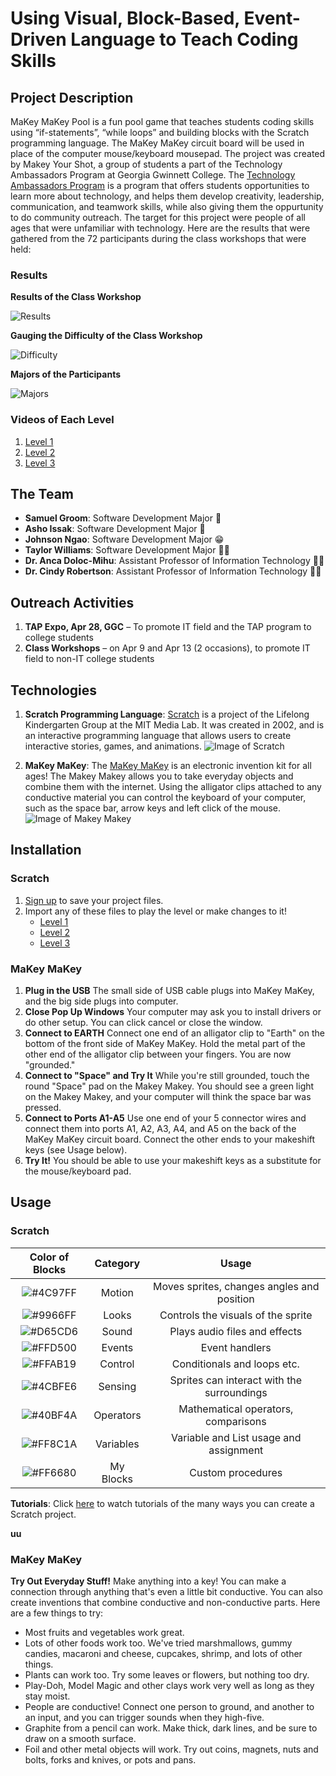 # Using Visual, Block-Based, Event-Driven Language to Teach Coding Skills

## Project Description

MaKey MaKey Pool is a fun pool game that teaches students coding skills using “if-statements”, “while loops” and building blocks with the Scratch programming language. The MaKey MaKey circuit board will be used in place of the computer mouse/keyboard mousepad. The project was created by Makey Your Shot, a group of students a part of the Technology Ambassadors Program at Georgia Gwinnett College. The [Technology Ambassadors Program](https://www.ggc.edu/academics/schools/school-of-science-and-technology/research-internships-service-learning/technology-ambassador-program/) is a program that offers students opportunities to learn more about technology, and helps them develop creativity, leadership, communication, and teamwork skills, while also giving them the oppurtunity to do community outreach. The target for this project were people of all ages that were unfamiliar with technology. Here are the results that were gathered from the 72 participants during the class workshops that were held:

### Results

**Results of the Class Workshop**

![Results](Photos/Results.png)

**Gauging the Difficulty of the Class Workshop**

![Difficulty](Photos/Difficulty.png)

**Majors of the Participants**

![Majors](Photos/Majors.png)

### Videos of Each Level

1. [Level 1](Videos/Level_1.mkv)
2. [Level 2](Videos/Level_2.mkv)
3. [Level 3](Videos/Level_3.mkv)

## The Team

- **Samuel Groom**: Software Development Major :pizza:
- **Asho Issak**: Software Development Major :woman_with_headscarf:
- **Johnson Ngao**: Software Development Major :grin:
- **Taylor Williams**: Software Development Major :woman_technologist:
- **Dr. Anca Doloc-Mihu**: Assistant Professor of Information Technology :woman_teacher:
- **Dr. Cindy Robertson**: Assistant Professor of Information Technology :woman_teacher:

## Outreach Activities

1. **TAP Expo, Apr 28, GGC** – To promote IT field and the TAP program to college students
2. **Class Workshops** – on Apr 9 and Apr 13 (2 occasions), to promote IT field to non-IT college students

## Technologies

1. **Scratch Programming Language**: [Scratch](https://scratch.mit.edu/) is a project of the Lifelong Kindergarten Group at the MIT Media Lab. It was created in 2002, and is an interactive programming language that allows users to create interactive stories, games, and animations.
![Image of Scratch](Photos/scratch.jpg)

2. **MaKey MaKey**: The [MaKey MaKey](https://makeymakey.com/) is an electronic invention kit for all ages! The Makey Makey allows you to take everyday objects and combine them with the internet. Using the alligator clips attached to any conductive material you can control the keyboard of your computer, such as the space bar, arrow keys and left click of the mouse.
![Image of Makey Makey](Photos/makey_makey.jpg)

## Installation

### Scratch

1. [Sign up](https://scratch.mit.edu/join) to save your project files.
2. Import any of these files to play the level or make changes to it!
	* [Level 1](Game_Files/TAP_Pool_Level_1.sb3)
	* [Level 2](Game_Files/TAP_Pool_Level_2.sb3)
 	* [Level 3](Game_Files/TAP_Pool_Level_3.sb3)
  

### MaKey MaKey

1. **Plug in the USB** The small side of USB cable plugs into MaKey MaKey, and the big side plugs into computer.
2. **Close Pop Up Windows** Your computer may ask you to install drivers or do other setup. You can click cancel or close the window.
3. **Connect to EARTH** Connect one end of an alligator clip to "Earth" on the bottom of the front side of MaKey MaKey. Hold the metal part of the other end of the alligator clip between your fingers. You are now "grounded." 
4. **Connect to "Space" and Try It** While you're still grounded, touch the round "Space" pad on the Makey Makey. You should see a green light on the Makey Makey, and your computer will think the space bar was pressed.
5. **Connect to Ports A1-A5** Use one end of your 5 connector wires and connect them into ports A1, A2, A3, A4, and A5 on the back of the MaKey MaKey circuit board. Connect the other ends to your makeshift keys (see Usage below).
6. **Try It!** You should be able to use your makeshift keys as a substitute for the mouse/keyboard pad. 

## Usage

### Scratch

| Color of Blocks         | Category      | Usage  |
|:-------------:|:-------------:|:-----:|
| ![#4C97FF](https://via.placeholder.com/15/4C97FF/000000?text=+) | Motion | Moves sprites, changes angles and position |
| ![#9966FF](https://via.placeholder.com/15/9966FF/000000?text=+) | Looks | Controls the visuals of the sprite |
| ![#D65CD6](https://via.placeholder.com/15/D65CD6/000000?text=+) | Sound | Plays audio files and effects |
| ![#FFD500](https://via.placeholder.com/15/FFD500/000000?text=+) | Events | Event handlers |
| ![#FFAB19](https://via.placeholder.com/15/FFAB19/000000?text=+) | Control | Conditionals and loops etc. |
| ![#4CBFE6](https://via.placeholder.com/15/4CBFE6/000000?text=+) | Sensing | Sprites can interact with the surroundings |
| ![#40BF4A](https://via.placeholder.com/15/40BF4A/000000?text=+) | Operators | Mathematical operators, comparisons |
| ![#FF8C1A](https://via.placeholder.com/15/FF8C1A/000000?text=+) | Variables | Variable and List usage and assignment |
| ![#FF6680](https://via.placeholder.com/15/FF6680/000000?text=+) | My Blocks | Custom procedures |

**Tutorials**: Click [here](https://scratch.mit.edu/ideas) to watch tutorials of the many ways you can create a Scratch project.

**uu**

### MaKey MaKey

**Try Out Everyday Stuff!** Make anything into a key! You can make a connection through anything that's even a little bit conductive. You can also create inventions that combine conductive and non-conductive parts. Here are a few things to try:
- Most fruits and vegetables work great.
- Lots of other foods work too. We've tried marshmallows, gummy candies, macaroni and cheese, cupcakes, shrimp, and lots of other things.
- Plants can work too. Try some leaves or flowers, but nothing too dry.
- Play-Doh, Model Magic and other clays work very well as long as they stay moist.
- People are conductive! Connect one person to ground, and another to an input, and you can trigger sounds when they high-five.
- Graphite from a pencil can work. Make thick, dark lines, and be sure to draw on a smooth surface.
- Foil and other metal objects will work. Try out coins, magnets, nuts and bolts, forks and knives, or pots and pans.
